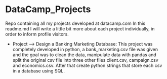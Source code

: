 # DataCamp_Projects
Repo containing all my projects developed at datacamp.com
In this readme.md I will write a little bit more about each project individually, in order to inform profile visitors.

- Project --> Design a Banking Marketing Database:
This project was completely developed in python, a bank_marketing.csv file was given and the goal was to clean the data, manipulate data with pandas and split the original csv file into three other files client.csv, campaign.csv and economics.csv. After that create python strings that store each csv in a database using SQL.
